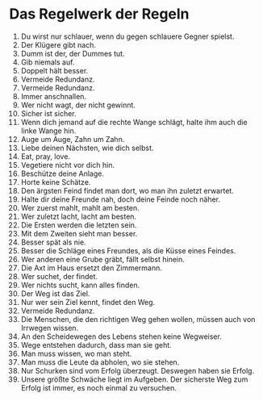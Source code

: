 # Das Regelwerk der Regeln

1. Du wirst nur schlauer, wenn du gegen schlauere Gegner spielst.
1. Der Klügere gibt nach.
1. Dumm ist der, der Dummes tut.
1. Gib niemals auf.
1. Doppelt hält besser.
1. Vermeide Redundanz.
1. Vermeide Redundanz.
1. Immer anschnallen.
1. Wer nicht wagt, der nicht gewinnt.
1. Sicher ist sicher.
1. Wenn dich jemand auf die rechte Wange schlägt, halte ihm auch die linke Wange hin.
1. Auge um Auge, Zahn um Zahn.
1. Liebe deinen Nächsten, wie dich selbst.
1. Eat, pray, love.
1. Vegetiere nicht vor dich hin.
1. Beschütze deine Anlage.
1. Horte keine Schätze.
1. Den ärgsten Feind findet man dort, wo man ihn zuletzt erwartet.
1. Halte dir deine Freunde nah, doch deine Feinde noch näher.
1. Wer zuerst mahlt, mahlt am besten.
1. Wer zuletzt lacht, lacht am besten.
1. Die Ersten werden die letzten sein.
1. Mit dem Zweiten sieht man besser.
1. Besser spät als nie.
1. Besser die Schläge eines Freundes, als die Küsse eines Feindes.
1. Wer anderen eine Grube gräbt, fällt selbst hinein.
1. Die Axt im Haus ersetzt den Zimmermann.
1. Wer suchet, der findet.
1. Wer nichts sucht, kann alles finden.
1. Der Weg ist das Ziel.
1. Nur wer sein Ziel kennt, findet den Weg.
1. Vermeide Redundanz.
1. Die Menschen, die den richtigen Weg gehen wollen, müssen auch von Irrwegen wissen.
1. An den Scheidewegen des Lebens stehen keine Wegweiser.
1. Wege entstehen dadurch, dass man sie geht.
1. Man muss wissen, wo man steht.
1. Man muss die Leute da abholen, wo sie stehen.
1. Nur Schurken sind vom Erfolg überzeugt. Deswegen haben sie Erfolg.
1. Unsere größte Schwäche liegt im Aufgeben. Der sicherste Weg zum Erfolg ist immer, es noch einmal zu versuchen.
